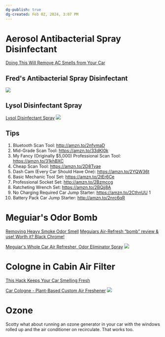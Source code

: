 ```yaml
---
dg-publish: true
dg-created: Feb 02, 2024, 3:07 PM
---
```


# Aerosol Antibacterial Spray Disinfectant


[Doing This Will Remove AC Smells from Your Car](https://youtube.com/shorts/fqR3p7ZvECs?si=mfvnUGY0N7kUuAhO)

## Fred's Antibacterial Spray Disinfectant

![](https://i.imgur.com/WmgUvT9.png)

## Lysol Disinfectant Spray

[Lysol Disinfectant Spray](https://www.amazon.com/Lysol-Disinfectant-Antibacterial-Disinfecting-Deodorizing/dp/B01DCG0GPC/ref=sr_1_3) ![](https://m.media-amazon.com/images/I/814Nsrm-CSL._AC_SL1500_.jpg)

## Tips

1. Bluetooth Scan Tool: http://amzn.to/2nfvmaD 
2. Mid-Grade Scan Tool: https://amzn.to/33dKI0k 
3. My Fancy (Originally $5,000) Professional Scan Tool: https://amzn.to/31khBXC 
4. Cheap Scan Tool: https://amzn.to/2D8Tvae 
5. Dash Cam (Every Car Should Have One): https://amzn.to/2YQW36t 
6. Basic Mechanic Tool Set: https://amzn.to/2tEr6Ce 
7. Professional Socket Set: http://amzn.to/2Bzmccg 
8. Ratcheting Wrench Set: https://amzn.to/2BQjj8A 
9. No Charging Required Car Jump Starter: https://amzn.to/2CthnUU 1
10. Battery Pack Car Jump Starter: http://amzn.to/2nrc6qR

# Meguiar's Odor Bomb

[Removing Heavy Smoke Odor Smell](https://youtube.com/shorts/HaI8jo3wAW8?si=Q05VtH2-mmCJTq3k)
[Meguiars Air-Refresh “bomb” review & use! Worth it? Black Chrome!](https://youtube.com/shorts/uBkmIzuokio?si=IqPrdmf3EJxr1a3x)

[Meguiar's Whole Car Air Refresher, Odor Eliminator Spray](https://www.amazon.com/Meguiars-Whole-Refresher-Odor-Eliminator/dp/B00G49DVGG/ref=sr_1_2) ![](https://m.media-amazon.com/images/I/81efmlgzAEL._AC_SL1500_.jpg)

# Cologne in Cabin Air Filter

[This Hack Keeps Your Car Smelling Fresh](https://youtube.com/shorts/OofJRjXojiA?si=J2MQU9LHibOOehw9)

[Car Cologne - Plant-Based Custom Air Freshener](https://www.amazon.com/Car-Cologne-Deodorizer-Sanitizer-Eliminator/dp/B0B2JCZQQN/ref=cm_cr_arp_d_product_top?ie=UTF8)
![](https://m.media-amazon.com/images/I/71+rhLkKQdL._AC_SL1500_.jpg)


# Ozone

Scotty what about running an ozone generator in your car with the windows rolled up and the air conditioner on recirculate. That works too.